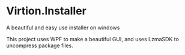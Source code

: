 # Virtion.Installer
A beautiful and easy use  installer on windows

This project uses WPF to make a beautiful GUI, and uses LzmaSDK to uncompress package files.
